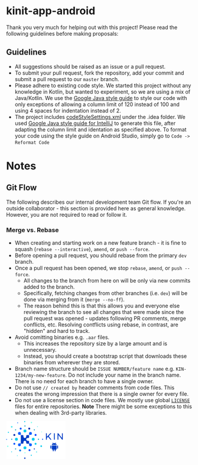 # kinit-app-android

Thank you very much for helping out with this project!
Please read the following guidelines before making proposals:

## Guidelines

* All suggestions should be raised as an issue or a pull request.
* To submit your pull request, fork the repository, add your commit and submit a pull request to our `master` branch.
* Please adhere to existing code style. We started this project without any knowledge in Kotlin, but wanted 
to experiment, so we are using a mix of Java/Kotlin. We use the [Google Java style guide](https://google.github.io/styleguide/javaguide.html)
to style our code with only exceptions of allowing a column limit of 120 instead of 100 and using 4 spaces for indentation instead of 2.
* The project includes [codeStyleSettings.xml](.idea/codeStyleSettings.xml) under the .idea folder. We used 
[Google Java style guide for IntelliJ](https://github.com/google/styleguide/blob/gh-pages/intellij-java-google-style.xml)
to generate this file, after adapting the column limit and identation as specified above. To format your code using the style 
guide on Android Studio, simply go to `Code -> Reformat Code`


# Notes

## Git Flow

The following describes our internal development team Git flow.
If you're an outside collaborator - this section is provided here as general knowledge.
However, you are not required to read or follow it.

### Merge vs. Rebase

- When creating and starting work on a new feature branch - it is fine to
squash (`rebase --interactive`), `amend`, or `push --force`.
- Before opening a pull request, you should rebase from the primary `dev` branch.
- Once a pull request has been opened, we stop `rebase`, `amend`, or `push --force`.
  - All changes to the branch from here on will be only via new commits added to the branch.
  - Specifically, fetching changes from other branches (i.e. `dev`)
will be done via merging from it (`merge --no-ff`).
  - The reason behind this is that this allows you and everyone else reviewing
the branch to see all changes that were made since the pull request was opened -
updates following PR comments, merge conflicts, etc. Resolving contflicts using rebase, in  contrast,
are "hidden" and hard to track.
- Avoid comitting binaries e.g. `.aar` files.
  - This increases the repository size by a large amount and is unnecessary.
  - Instead, you should create a bootstrap script that downloads these binaries
from wherever they are stored.
- Branch name structure should be `ISSUE NUMBER/feature name` e.g. `KIN-1234/my-new-feature`.
Do not include your name in the branch name. There is no need for each branch to have a single owner.
- Do not use `// created by` header comments from code files. This creates the wrong impression
that there is a single owner for every file.
- Do not use a license section in code files. We mostly use global [`LICENSE`](LICENSE)
files for entire repositories. **Note** There might be some exceptions to this
when dealing with 3rd-party libraries.

![Kin Token](kin_android.png)
